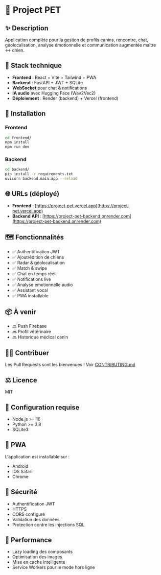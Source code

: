 # 🐶 Project PET

## ✨ Description
Application complète pour la gestion de profils canins, rencontre, chat, géolocalisation, analyse émotionnelle et communication augmentée maître ↔ chien.

## 🧱 Stack technique
- **Frontend** : React + Vite + Tailwind + PWA
- **Backend** : FastAPI + JWT + SQLite
- **WebSocket** pour chat & notifications
- **IA audio** avec Hugging Face (Wav2Vec2)
- **Déploiement** : Render (backend) + Vercel (frontend)

## 🚀 Installation
### Frontend
```bash
cd frontend/
npm install
npm run dev
```

### Backend
```bash
cd backend/
pip install -r requirements.txt
uvicorn backend.main:app --reload
```

## 🌐 URLs (déployé)
- **Frontend** : [https://project-pet.vercel.app](https://project-pet.vercel.app)
- **Backend API** : [https://project-pet-backend.onrender.com](https://project-pet-backend.onrender.com)

## 🗺️ Fonctionnalités
- ✅ Authentification JWT
- ✅ Ajout/édition de chiens
- ✅ Radar & géolocalisation
- ✅ Match & swipe
- ✅ Chat en temps réel
- ✅ Notifications live
- ✅ Analyse émotionnelle audio
- ✅ Assistant vocal
- ✅ PWA installable

## 📦 À venir
- 🔜 Push Firebase
- 🔜 Profil vétérinaire
- 🔜 Historique médical canin

## 🧑‍💻 Contribuer
Les Pull Requests sont les bienvenues ! Voir [CONTRIBUTING.md](CONTRIBUTING.md)

## ⚖️ Licence
MIT

## 🔧 Configuration requise
- Node.js >= 16
- Python >= 3.8
- SQLite3

## 📱 PWA
L'application est installable sur :
- Android
- iOS Safari
- Chrome

## 🔐 Sécurité
- Authentification JWT
- HTTPS
- CORS configuré
- Validation des données
- Protection contre les injections SQL

## 🚀 Performance
- Lazy loading des composants
- Optimisation des images
- Mise en cache intelligente
- Service Workers pour le mode hors ligne 
